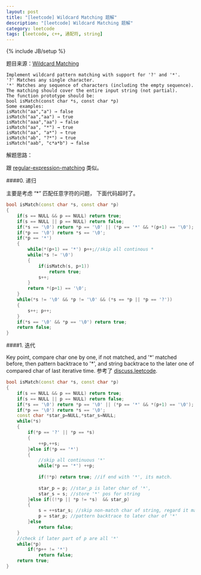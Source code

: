 ```yaml
---
layout: post
title: "[leetcode] Wildcard Matching 题解"
description: "[leetcode] Wildcard Matching 题解"
category: leetcode 
tags: [leetcode, c++, 通配符, string]
---
```

{% include JB/setup %}


题目来源：[Wildcard Matching](https://oj.leetcode.com/problems/wildcard-matching/)

>
	Implement wildcard pattern matching with support for '?' and '*'.
	'?' Matches any single character.
	'*' Matches any sequence of characters (including the empty sequence).
	The matching should cover the entire input string (not partial).
	The function prototype should be:
	bool isMatch(const char *s, const char *p)
	Some examples:
	isMatch("aa","a") → false
	isMatch("aa","aa") → true
	isMatch("aaa","aa") → false
	isMatch("aa", "*") → true
	isMatch("aa", "a*") → true
	isMatch("ab", "?*") → true
	isMatch("aab", "c*a*b") → false

解题思路：

跟 [regular-expression-matching](./regular-expression-matching.html) 类似。

####0. 递归

主要是考虑 “\*” 匹配任意字符的问题， 下面代码超时了。

```cpp
bool isMatch(const char *s, const char *p) 
{
    if(s == NULL && p == NULL) return true;
    if(s == NULL || p == NULL) return false;
    if(*s == '\0') return *p == '\0' || (*p == '*' && *(p+1) == '\0');
    if(*p == '\0') return *s == '\0';
    if(*p == '*')
    {
        while(*(p+1) == '*') p++;//skip all continous * 
        while(*s != '\0')
        {
            if(isMatch(s, p+1)) 
                return true;
            s++;
        }
        return *(p+1) == '\0';
    }
    while(*s != '\0' && *p != '\0' && (*s == *p || *p == '?'))
    {
        s++; p++;
    }
    if(*s == '\0' && *p == '\0') return true;
    return false;
}
```

####1. 迭代

Key point, compare char one by one, if not matched, and '\*' matched before, then pattern backtrace to '\*', and string backtrace to the later one of compared char of last iterative time. 
参考了 [discuss.leetcode](http://discuss.leetcode.com/questions/222/wildcard-matching).

```cpp
bool isMatch(const char *s, const char *p)
{
    if(s == NULL && p == NULL) return true;
    if(s == NULL || p == NULL) return false;
    if(*s == '\0') return *p == '\0' || (*p == '*' && *(p+1) == '\0');
    if(*p == '\0') return *s == '\0';
    const char *star_p=NULL,*star_s=NULL;
    while(*s)
    {
        if(*p == '?' || *p == *s)
        {
            ++p,++s;
        }else if(*p == '*')
        {
            //skip all continuous '*'
            while(*p == '*') ++p;
            
            if(!*p) return true; //if end with '*', its match.
            
            star_p = p; //star_p is later char of '*',
            star_s = s; //store '*' pos for string
        }else if((!*p || *p != *s)  && star_p)
        {
            s = ++star_s; //skip non-match char of string, regard it matched in '*'
            p = star_p; //pattern backtrace to later char of '*'
        }else
            return false;
    }
    //check if later part of p are all '*'
    while(*p)
        if(*p++ != '*')
            return false;
    return true;
}
```
